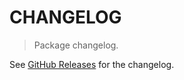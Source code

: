 # CHANGELOG

> Package changelog.

See [GitHub Releases](https://github.com/stdlib-js/stats-base-dists-cosine/releases) for the changelog.